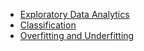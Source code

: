 * [Exploratory Data Analytics](/Supervised_learning/EDA)
* [Classification](/Supervised_learning/classification/readme.md)
* [Overfitting and Underfitting](/overfit_underfit.py)
